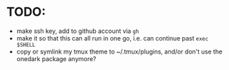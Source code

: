# TODO:
- make ssh key, add to github account via `gh`
- make it so that this can all run in one go, i.e. can continue past `exec $SHELL`
- copy or symlink my tmux theme to ~/.tmux/plugins, and/or don't use the onedark package anymore?

